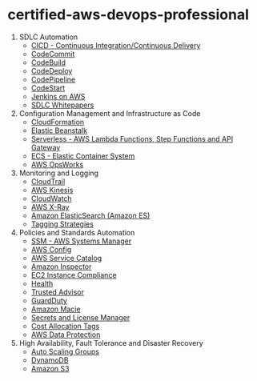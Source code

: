 # certified-aws-devops-professional

1. SDLC Automation
    - [CICD - Continuous Integration/Continuous Delivery](1-sdlc-automation/cicd.md)
    - [CodeCommit](1-sdlc-automation/codecommit.md)
    - [CodeBuild](1-sdlc-automation/codebuild.md)
    - [CodeDeploy](1-sdlc-automation/codedeploy.md)
    - [CodePipeline](1-sdlc-automation/codepipeline.md)
    - [CodeStart](1-sdlc-automation/codestar.md)
    - [Jenkins on AWS](1-sdlc-automation/jenkins.md)
    - [SDLC Whitepapers](1-sdlc-automation/whitepapers.md)
2. Configuration Management and Infrastructure as Code
    - [CloudFormation](2-infrastructure-as-code/cloudformation.md)
    - [Elastic Beanstalk](2-infrastructure-as-code/eb.md)
    - [Serverless - AWS Lambda Functions, Step Functions and API Gateway](2-infrastructure-as-code/serverless.md)
    - [ECS - Elastic Container System](2-infrastructure-as-code/ecs.md)
    - [AWS OpsWorks](2-infrastructure-as-code/opsworks.md)
3. Monitoring and Logging
    - [CloudTrail](3-monitoring/cloudtrail.md)
    - [AWS Kinesis](3-monitoring/kinesis.md)
    - [CloudWatch](3-monitoring/cloudwatch.md)
    - [AWS X-Ray](3-monitoring/x-ray.md)
    - [Amazon ElasticSearch (Amazon ES)](3-monitoring/elasticsearch.md)
    - [Tagging Strategies](3-monitoring/tagging.md)
4. Policies and Standards Automation
    - [SSM - AWS Systems Manager](4-automation/ssm.dm)
    - [AWS Config](4-automation/config.md)
    - [AWS Service Catalog](4-automation/service-catalog.md)
    - [Amazon Inspector](4-automation/inspector.md)
    - [EC2 Instance Compliance](4-automation/ec2-instance-compliance.md)
    - [Health](4-automation/health.md)
    - [Trusted Advisor](4-automation/trusted-advisor.md)
    - [GuardDuty](4-automation/guard-duty.md)
    - [Amazon Macie](4-automation/macie.md)
    - [Secrets and License Manager](4-automation/manager.md)
    - [Cost Allocation Tags](4-automation/cost-allocation-tags.md)
    - [AWS Data Protection](4-automation/data-protection.md)
5. High Availability, Fault Tolerance and Disaster Recovery
    - [Auto Scaling Groups](5-fault-tolerance/asg.md)
    - [DynamoDB](5-fault-tolerance/dynamodb.md)
    - [Amazon S3](5-fault-tolerance/s3.md)
